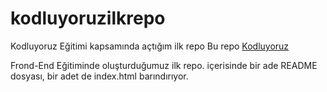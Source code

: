 # kodluyoruzilkrepo
Kodluyoruz Eğitimi kapsamında açtığım ilk repo
Bu repo [Kodluyoruz](https://kodluyoruz.org) 

Frond-End Eğitiminde oluşturduğumuz ilk repo. içerisinde bir ade README dosyası, bir adet de index.html barındırıyor.


